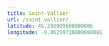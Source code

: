 ```yaml
---
title: Saint-Vallier
url: /saint-vallier/
latitude: 45.293909600000006
longitude: -0.06259730000000001
---
```

